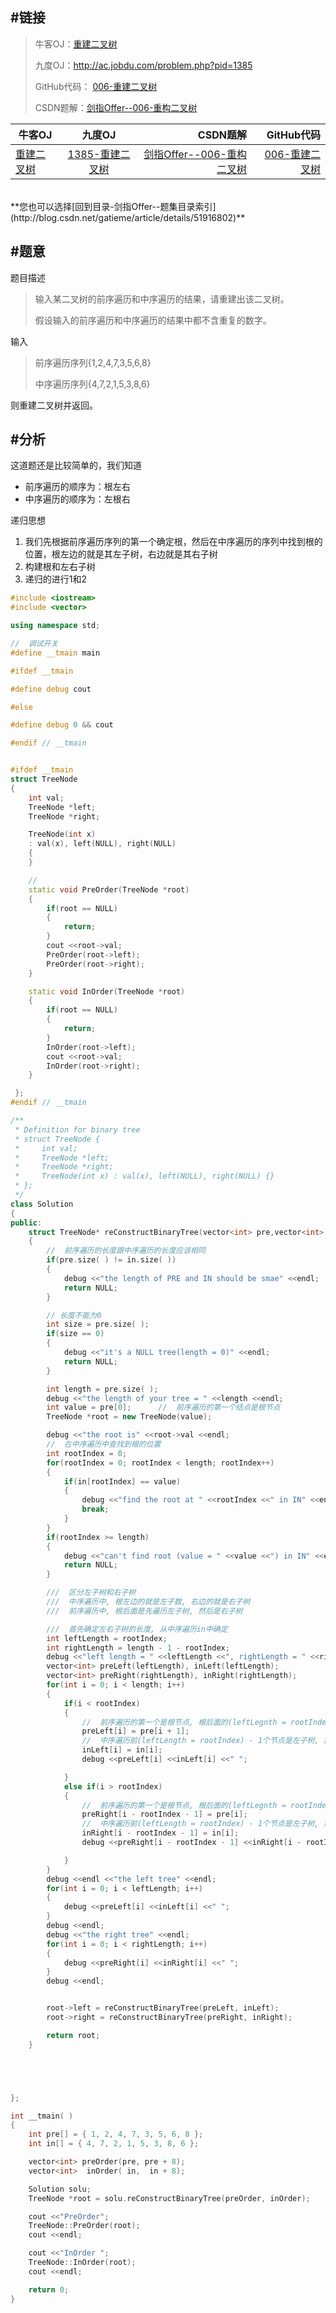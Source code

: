 #链接
------- 

>牛客OJ：[重建二叉树](http://www.nowcoder.com/practice/8a19cbe657394eeaac2f6ea9b0f6fcf6?tpId=13&tqId=11157&rp=1&ru=%2Fta%2Fcoding-interviews&qru=%2Fta%2Fcoding-interviews%2Fquestion-ranking) 
>
>九度OJ：http://ac.jobdu.com/problem.php?pid=1385
>
>GitHub代码： [006-重建二叉树](https://github.com/gatieme/CodingInterviews/tree/master/006-%E9%87%8D%E5%BB%BA%E4%BA%8C%E5%8F%89%E6%A0%91)  
>
>CSDN题解：[剑指Offer--006-重构二叉树](http://blog.csdn.net/gatieme/article/details/51108612)



| 牛客OJ | 九度OJ | CSDN题解 | GitHub代码 |
| ------------- |:-------------:| -----:| -----:|
| [重建二叉树](http://www.nowcoder.com/practice/8a19cbe657394eeaac2f6ea9b0f6fcf6?tpId=13&tqId=11157&rp=1&ru=%2Fta%2Fcoding-interviews&qru=%2Fta%2Fcoding-interviews%2Fquestion-ranking) | [1385-重建二叉树](http://ac.jobdu.com/problem.php?pid=1385)   | [剑指Offer--006-重构二叉树](http://blog.csdn.net/gatieme/article/details/51108612) | [006-重建二叉树](https://github.com/gatieme/CodingInterviews/tree/master/006-%E9%87%8D%E5%BB%BA%E4%BA%8C%E5%8F%89%E6%A0%91)  |

<br>
**您也可以选择[回到目录-剑指Offer--题集目录索引](http://blog.csdn.net/gatieme/article/details/51916802)**

#题意
-------
题目描述


>输入某二叉树的前序遍历和中序遍历的结果，请重建出该二叉树。
>
>假设输入的前序遍历和中序遍历的结果中都不含重复的数字。

输入
>前序遍历序列{1,2,4,7,3,5,6,8}
>
>中序遍历序列{4,7,2,1,5,3,8,6}


则重建二叉树并返回。

#分析
-------

这道题还是比较简单的，我们知道
*    前序遍历的顺序为：根左右
*    中序遍历的顺序为：左根右

递归思想
1.    我们先根据前序遍历序列的第一个确定根，然后在中序遍历的序列中找到根的位置，根左边的就是其左子树，右边就是其右子树
2.    构建根和左右子树
3.    递归的进行1和2

```cpp
#include <iostream>
#include <vector>

using namespace std;

//  调试开关
#define __tmain main

#ifdef __tmain

#define debug cout

#else

#define debug 0 && cout

#endif // __tmain


#ifdef __tmain
struct TreeNode
{
    int val;
    TreeNode *left;
    TreeNode *right;

    TreeNode(int x)
    : val(x), left(NULL), right(NULL)
    {
    }

    //
    static void PreOrder(TreeNode *root)
    {
        if(root == NULL)
        {
            return;
        }
        cout <<root->val;
        PreOrder(root->left);
        PreOrder(root->right);
    }

    static void InOrder(TreeNode *root)
    {
        if(root == NULL)
        {
            return;
        }
        InOrder(root->left);
        cout <<root->val;
        InOrder(root->right);
    }

 };
#endif // __tmain

/**
 * Definition for binary tree
 * struct TreeNode {
 *     int val;
 *     TreeNode *left;
 *     TreeNode *right;
 *     TreeNode(int x) : val(x), left(NULL), right(NULL) {}
 * };
 */
class Solution
{
public:
    struct TreeNode* reConstructBinaryTree(vector<int> pre,vector<int> in)
    {
        //  前序遍历的长度跟中序遍历的长度应该相同
        if(pre.size( ) != in.size( ))
        {
            debug <<"the length of PRE and IN should be smae" <<endl;
            return NULL;
        }

        // 长度不能为0
        int size = pre.size( );
        if(size == 0)
        {
            debug <<"it's a NULL tree(length = 0)" <<endl;
            return NULL;
        }

        int length = pre.size( );
        debug <<"the length of your tree = " <<length <<endl;
        int value = pre[0];      //  前序遍历的第一个结点是根节点
        TreeNode *root = new TreeNode(value);

        debug <<"the root is" <<root->val <<endl;
        //  在中序遍历中查找到根的位置
        int rootIndex = 0;
        for(rootIndex = 0; rootIndex < length; rootIndex++)
        {
            if(in[rootIndex] == value)
            {
                debug <<"find the root at " <<rootIndex <<" in IN" <<endl;
                break;
            }
        }
        if(rootIndex >= length)
        {
            debug <<"can't find root (value = " <<value <<") in IN" <<endl;
            return NULL;
        }

        ///  区分左子树和右子树
        ///  中序遍历中, 根左边的就是左子数, 右边的就是右子树
        ///  前序遍历中, 根后面是先遍历左子树, 然后是右子树

        ///  首先确定左右子树的长度, 从中序遍历in中确定
        int leftLength = rootIndex;
        int rightLength = length - 1 - rootIndex;
        debug <<"left length = " <<leftLength <<", rightLength = " <<rightLength <<endl;
        vector<int> preLeft(leftLength), inLeft(leftLength);
        vector<int> preRight(rightLength), inRight(rightLength);
        for(int i = 0; i < length; i++)
        {
            if(i < rootIndex)
            {
                //  前序遍历的第一个是根节点, 根后面的(leftLegnth = rootIndex) - 1个节点是左子树, 因此是i+1
                preLeft[i] = pre[i + 1];
                //  中序遍历前(leftLength = rootIndex) - 1个节点是左子树, 第rootIndex个节点是根
                inLeft[i] = in[i];
                debug <<preLeft[i] <<inLeft[i] <<" ";

            }
            else if(i > rootIndex)
            {
                //  前序遍历的第一个是根节点, 根后面的(leftLegnth = rootIndex) - 1个节点是左子树, 后面是右子树
                preRight[i - rootIndex - 1] = pre[i];
                //  中序遍历前(leftLength = rootIndex) - 1个节点是左子树, 第rootIndex个节点是根, 然后是右子树
                inRight[i - rootIndex - 1] = in[i];
                debug <<preRight[i - rootIndex - 1] <<inRight[i - rootIndex - 1] <<" ";

            }
        }
        debug <<endl <<"the left tree" <<endl;
        for(int i = 0; i < leftLength; i++)
        {
            debug <<preLeft[i] <<inLeft[i] <<" ";
        }
        debug <<endl;
        debug <<"the right tree" <<endl;
        for(int i = 0; i < rightLength; i++)
        {
            debug <<preRight[i] <<inRight[i] <<" ";
        }
        debug <<endl;


        root->left = reConstructBinaryTree(preLeft, inLeft);
        root->right = reConstructBinaryTree(preRight, inRight);

        return root;
    }





};

int __tmain( )
{
    int pre[] = { 1, 2, 4, 7, 3, 5, 6, 8 };
    int in[] = { 4, 7, 2, 1, 5, 3, 8, 6 };

    vector<int> preOrder(pre, pre + 8);
    vector<int>  inOrder( in,  in + 8);

    Solution solu;
    TreeNode *root = solu.reConstructBinaryTree(preOrder, inOrder);

    cout <<"PreOrder";
    TreeNode::PreOrder(root);
    cout <<endl;

    cout <<"InOrder ";
    TreeNode::InOrder(root);
    cout <<endl;

    return 0;
}

```
